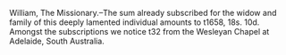 William, The Missionary.–The sum already
                    subscribed for the widow and family of this deeply lamented individual
                    amounts to t1658, 18s. 10d. Amongst the subscriptions we notice t32 from
                    the Wesleyan Chapel at Adelaide, South Australia.